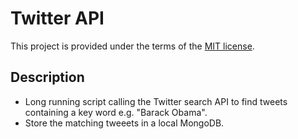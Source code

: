 # Twitter API

This project is provided under the terms of the [MIT license](http://choosealicense.com/licenses/mit/).

## Description

- Long running script calling the Twitter search API to find tweets containing a key word e.g. "Barack Obama".
- Store the matching tweeets in a local MongoDB.
